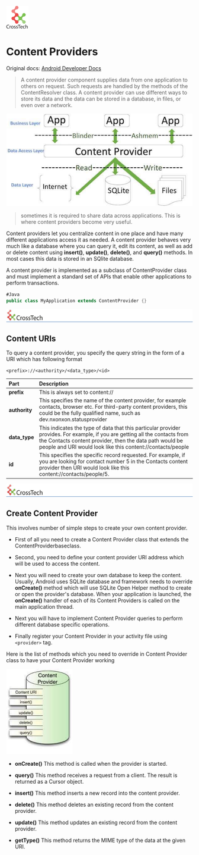 ![CorssTech](../../../assets/ic-cross-tech.png "CrossTech")

# Content Providers

Original docs: [Android Developer Docs](https://developer.android.com/reference/kotlin/android/content/ContentProvider.html "BroadcastReceiver")

> A content provider component supplies data from one application to others on request. Such requests are handled by the methods of the ContentResolver class. A content provider can use different ways to store its data and the data can be stored in a database, in files, or even over a network.

![content-provider](../../../assets/content-provider.jpg "Content provider")

> sometimes it is required to share data across applications. This is where content providers become very useful.

Content providers let you centralize content in one place and have many different applications access it as needed. A content provider behaves very much like a database where you can query it, edit its content, as well as add or delete content using **insert()**, **update()**, **delete()**, and **query()** methods. In most cases this data is stored in an SQlite database.

A content provider is implemented as a subclass of ContentProvider class and must implement a standard set of APIs that enable other applications to perform transactions.

``` Java
#Java
public class MyApplication extends ContentProvider {}
```

<P style="page-break-before: always">

![CorssTech](../../../assets/cross-tech-logo.png "CrossTech")

## Content URIs

To query a content provider, you specify the query string in the form of a URI which has following format

```Text
<prefix>://<authority>/<data_type>/<id>
```

| Part | Description |
| :--- | :---------- |
| **prefix** | This is always set to content:// |
| **authority** | This specifies the name of the content provider, for example contacts, browser etc. For third-party content providers, this could be the fully qualified name, such as dev.nxonxon.statusprovider |
| **data_type** | This indicates the type of data that this particular provider provides. For example, if you are getting all the contacts from the Contacts content provider, then the data path would be people and URI would look like this content://contacts/people |
| **id** | This specifies the specific record requested. For example, if you are looking for contact number 5 in the Contacts content provider then URI would look like this content://contacts/people/5. |

<P style="page-break-before: always">

![CorssTech](../../../assets/cross-tech-logo.png "CrossTech")

## Create Content Provider

This involves number of simple steps to create your own content provider.

- First of all you need to create a Content Provider class that extends the ContentProviderbaseclass.

- Second, you need to define your content provider URI address which will be used to access the content.

- Next you will need to create your own database to keep the content. Usually, Android uses SQLite database and framework needs to override **onCreate()** method which will use SQLite Open Helper method to create or open the provider's database. When your application is launched, the **onCreate()** handler of each of its Content Providers is called on the main application thread.

- Next you will have to implement Content Provider queries to perform different database specific operations.

- Finally register your Content Provider in your activity file using ```<provider>``` tag.

Here is the list of methods which you need to override in Content Provider class to have your Content Provider working

![sqlite](../../../assets/sqlite.jpg "sqlite")

- **onCreate()** This method is called when the provider is started.

- **query()** This method receives a request from a client. The result is returned as a Cursor object.

- **insert()** This method inserts a new record into the content provider.

- **delete()** This method deletes an existing record from the content provider.

- **update()** This method updates an existing record from the content provider.

- **getType()** This method returns the MIME type of the data at the given URI.

